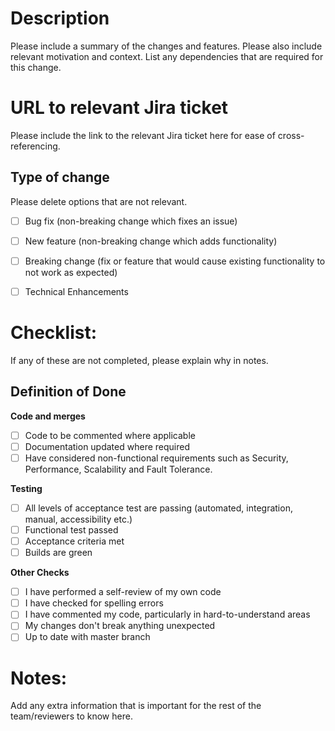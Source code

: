 # Description

Please include a summary of the changes and features. Please also include relevant motivation and context. List any dependencies that are required for this change.

# URL to relevant Jira ticket

Please include the link to the relevant Jira ticket here for ease of cross-referencing.

## Type of change

Please delete options that are not relevant.

- [ ] Bug fix (non-breaking change which fixes an issue)
- [ ] New feature (non-breaking change which adds functionality)
- [ ] Breaking change (fix or feature that would cause existing functionality to not work as expected)
- [ ] Technical Enhancements


# Checklist:

If any of these are not completed, please explain why in notes.

## **Definition of Done**
**Code and merges**

- [ ] Code to be commented where applicable 
- [ ] Documentation updated where required 
- [ ] Have considered non-functional requirements such as Security, Performance, Scalability and Fault Tolerance.

**Testing**

- [ ] All levels of acceptance test are passing (automated, integration, manual, accessibility etc.)
- [ ] Functional test passed
- [ ] Acceptance criteria met
- [ ] Builds are green

**Other Checks**
- [ ] I have performed a self-review of my own code
- [ ] I have checked for spelling errors
- [ ] I have commented my code, particularly in hard-to-understand areas
- [ ] My changes don't break anything unexpected
- [ ] Up to date with master branch
 
# Notes:

Add any extra information that is important for the rest of the team/reviewers to know here.
